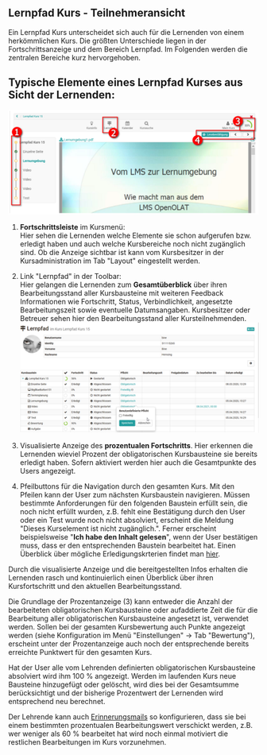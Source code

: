 ## Lernpfad Kurs - Teilnehmeransicht

Ein Lernpfad Kurs unterscheidet sich auch für die Lernenden von einem
herkömmlichen Kurs. Die größten Unterschiede liegen in der Fortschrittsanzeige
und dem Bereich Lernpfad. Im Folgenden werden die zentralen
Bereiche kurz hervorgehoben.

## Typische Elemente eines Lernpfad Kurses aus Sicht der Lernenden:

![](assets/Lernpfad_Kurs_Elemente.png)

  1.  **Fortschrittsleiste** im Kursmenü:   
Hier sehen die Lernenden welche Elemente sie schon aufgerufen bzw. erledigt
haben und auch welche Kursbereiche noch nicht zugänglich sind. Ob die Anzeige sichtbar ist kann vom Kursbesitzer in der Kursadministration im Tab "Layout" eingestellt werden. 

  2. Link "Lernpfad" in der Toolbar:   
Hier gelangen die Lernenden zum **Gesamtüberblick** über ihren
Bearbeitungsstand aller Kursbausteine mit weiteren Feedback Informationen wie
Fortschritt, Status, Verbindlichkeit, angesetzte Bearbeitungszeit sowie
eventuelle Datumsangaben. Kursbesitzer oder Betreuer sehen hier den
Bearbeitungsstand aller Kursteilnehmenden.  
![](assets/Lernpfad_uebersicht.png)

  3. Visualisierte Anzeige des **prozentualen Fortschritts**. Hier erkennen die Lernenden wieviel Prozent der obligatorischen Kursbausteine sie bereits erledigt haben. Sofern aktiviert werden hier auch die Gesamtpunkte des Users angezeigt.
  4. Pfeilbuttons für die Navigation durch den gesamten Kurs. Mit den Pfeilen kann der User zum nächsten Kursbaustein navigieren. Müssen bestimmte Anforderungen für den folgenden Baustein erfüllt sein, die noch nicht erfüllt wurden, z.B. fehlt eine Bestätigung durch den User oder ein Test wurde noch nicht absolviert, erscheint die Meldung "Dieses Kurselement ist nicht zugänglich.". Ferner erscheint beispielsweise "**Ich habe den Inhalt gelesen**", wenn der User bestätigen muss, dass er den entsprechenden Baustein bearbeitet hat. Einen Überblick über mögliche Erledigungskrterien findet man [hier](../learningresources/Learning_path_course_Course_editor.de.md).

Durch die visualisierte Anzeige und die bereitgestellten Infos erhalten die
Lernenden rasch und kontinuierlich einen Überblick über ihren Kursfortschritt
und den aktuellen Bearbeitungsstand.

Die Grundlage der Prozentanzeige (3) kann entweder die Anzahl der bearbeiteten obligatorischen Kursbausteine oder aufaddierte Zeit die für die Bearbeitung aller obligatorischen Kursbausteine angesetzt ist, verwendet werden. Sollen bei der gesamten Kursbewertung auch Punkte
angezeigt werden (siehe Konfiguration im Menü "Einstellungen" → Tab
"Bewertung"), erscheint unter der Prozentanzeige auch noch der entsprechende
bereits erreichte Punktwert für den gesamten Kurs.

Hat der User alle vom Lehrenden definierten obligatorischen Kursbausteine absolviert wird ihm
100 % angezeigt. Werden im laufenden Kurs neue Bausteine hinzugefügt oder
gelöscht, wird dies bei der Gesamtsumme berücksichtigt und der bisherige
Prozentwert der Lernenden wird entsprechend neu berechnet.

Der Lehrende kann auch [Erinnerungsmails](../learningresources/Course_Reminders.de.md) so konfigurieren,
dass sie bei einem bestimmten prozentualen Bearbeitungswert verschickt werden,
z.B. wer weniger als 60 % bearbeitet hat wird noch einmal motiviert die
restlichen Bearbeitungen im Kurs vorzunehmen.


